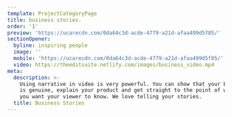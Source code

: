 ```yaml
---
template: ProjectCategoryPage
title: business stories.
order: '1'
preview: 'https://ucarecdn.com/0da64c3d-acde-4779-a21d-afaa499d5f85/'
sectionOpener:
  byline: inspiring people
  image: ''
  mobile: 'https://ucarecdn.com/0da64c3d-acde-4779-a21d-afaa499d5f85/'
  video: https://theeditsuite.netlify.com/images/business_video.mp4
meta:
  description: >-
    Using narrative in video is very powerful. You can show that your business
    is genuine, explain your product and get straight to the point of what it is
    you want your viewer to know. We love telling your stories.
  title: Business Stories
---
```

